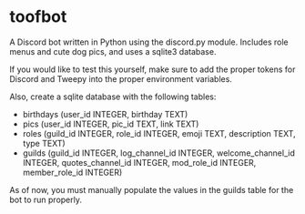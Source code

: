 # toofbot

A Discord bot written in Python using the discord.py module.
Includes role menus and cute dog pics, and uses a sqlite3 database.

If you would like to test this yourself, make sure to add the proper tokens
for Discord and Tweepy into the proper environment variables.

Also, create a sqlite database with the following tables:
  - birthdays (user_id INTEGER, birthday TEXT)
  - pics (user_id INTEGER, pic_id TEXT, link TEXT)
  - roles (guild_id INTEGER, role_id INTEGER, emoji TEXT, description TEXT, type TEXT)
  - guilds (guild_id INTEGER, log_channel_id INTEGER, welcome_channel_id INTEGER, quotes_channel_id INTEGER, mod_role_id INTEGER, member_role_id INTEGER)

As of now, you must manually populate the values in the guilds table for the bot to run properly.
